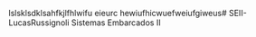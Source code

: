 lslsklsdklsahfkjlfhlwifu	eieurc hewiufhicwuefweiufgiweus# SEII-LucasRussignoli
Sistemas Embarcados II
